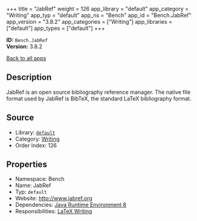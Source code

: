﻿+++
title = "JabRef"
weight = 126
app_library = "default"
app_category = "Writing"
app_typ = "default"
app_ns = "Bench"
app_id = "Bench.JabRef"
app_version = "3.8.2"
app_categories = ["Writing"]
app_libraries = ["default"]
app_types = ["default"]
+++

**ID:** `Bench.JabRef`  
**Version:** 3.8.2  
<!--more-->

[Back to all apps](/apps/)

## Description
JabRef is an open source bibliography reference manager.
The native file format used by JabRef is BibTeX, the standard LaTeX bibliography format.

## Source

* Library: [`default`](/app_libraries/default)
* Category: [Writing](/app_categories/writing)
* Order Index: 126

## Properties

* Namespace: Bench
* Name: JabRef
* Typ: `default`
* Website: <http://www.jabref.org>
* Dependencies: [Java Runtime Environment 8](/apps/Bench.JRE8)
* Responsibilities: [LaTeX Writing](/apps/Bench.Group.LaTeXWriting)

